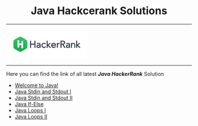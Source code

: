 <h1 align=center><b>Java Hackcerank Solutions</b></h1>

---
<img src=hack.png wigth=40 height=80></img>

---
<p> Here you can find the link of all latest <b><i>Java HackerRank</i></b> Solution</p>
  
  - [Welcome to Java!](https://github.com/neeraj779/Java/blob/main/Welcome_to_Java!.java)
  - [Java Stdin and Stdout I](https://github.com/neeraj779/Java/blob/main/Java_Stdin_and_Stdout_I.java)
  - [Java Stdin and Stdout II](https://github.com/neeraj779/Java/blob/main/Java_Stdin_and_Stdout_II.java)
  - [Java If-Else](https://github.com/neeraj779/Java/blob/main/Java_If_Else.java)
  - [Java Loops I](https://github.com/neeraj779/Java/blob/main/Java_loops_I.java)
  - [Java Loops II](https://github.com/neeraj779/Java/blob/main/Java_Loops_II.java)
